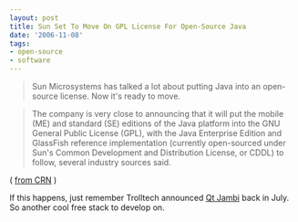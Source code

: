 ```yaml
---
layout: post
title: Sun Set To Move On GPL License For Open-Source Java
date: '2006-11-08'
tags:
- open-source
- software
---
```


> Sun Microsystems has talked a lot about putting Java into an open-source license. Now it's ready to move.

> The company is very close to announcing that it will put the mobile (ME) and standard (SE) editions of the Java platform into the GNU General Public License (GPL), with the Java Enterprise Edition and GlassFish reference implementation (currently open-sourced under Sun's Common Development and Distribution License, or CDDL) to follow, several industry sources said.

( [from CRN][1] )

If this happens, just remember Trolltech announced [Qt Jambi][2] back in July. So another cool free stack to develop on.

[1]: http://www.crn.com/sections/breakingnews/breakingnews.jhtml;?articleId=193600331  
 [2]: http://duncan.mac-vicar.com/blog/archives/80

